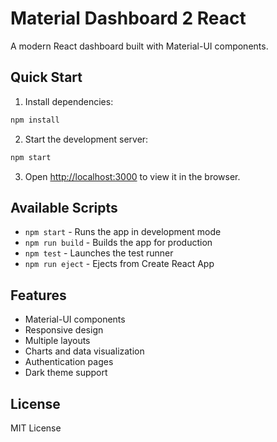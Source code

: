 # Material Dashboard 2 React

A modern React dashboard built with Material-UI components.

## Quick Start

1. Install dependencies:
```bash
npm install
```

2. Start the development server:
```bash
npm start
```

3. Open [http://localhost:3000](http://localhost:3000) to view it in the browser.

## Available Scripts

- `npm start` - Runs the app in development mode
- `npm run build` - Builds the app for production
- `npm test` - Launches the test runner
- `npm run eject` - Ejects from Create React App

## Features

- Material-UI components
- Responsive design
- Multiple layouts
- Charts and data visualization
- Authentication pages
- Dark theme support

## License

MIT License
